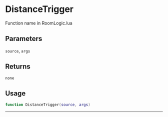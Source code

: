 # DistanceTrigger
Function name in RoomLogic.lua
## Parameters
`source`, `args`
## Returns
`none`
## Usage
```lua
function DistanceTrigger(source, args)
```
---
